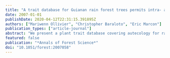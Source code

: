 ```yaml
---
title: "A trait database for Guianan rain forest trees permits intra- and inter-specific contrasts"
date: 2007-01-01
publishDate: 2020-04-12T22:31:15.391895Z
authors: ["Mariwenn Ollivier", "Christopher Baraloto", "Eric Marcon"]
publication_types: ["article-journal"]
abstract: "We present a plant trait database covering autecology for rain forest trees of French Guiana. The database comprises more than thirty traits including autecology (e.g., habitat associations and reproductive phenology), wood structure (e.g., density and tension characteristics) and physiology at the whole plant (e.g., carbon and nitrogen isotopes) and leaf level (e.g., specific leaf area, photosynthetic capacity). The current database describes traits for about nine hundred species from three hundred genera in one hundred families. For more than sixty species, data on twelve morphological and ecophysiological traits are provided for individual plants under different environmental conditions and at different ontogenetic stages. The database is thus unique in permitting intraspecific analyses, such as the effects of ontogenetic stages or environmental conditions on trait values and their relationships."
featured: false
publication: "*Annals of Forest Science*"
doi: "10.1051/forest:2007058"
---
```


<span class="__dimensions_badge_embed__" data-doi="10.1051/forest:2007058"></span><script async src="https://badge.dimensions.ai/badge.js" charset="utf-8"></script>
